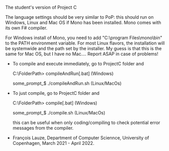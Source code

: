 The student's version of Project C

The language settings should be very similar to PoP: 
this should run on Windows, Linux and Mac OS if Mono has been installed.
Mono comes with its own F# compiler. 

For Windows install of Mono, you need to add "C:\program Files\mono\bin"
to the PATH environment variable. For most Linux flavors, the installation 
will be systemwide and the path set by the installer. My guess is that this is 
the same for Mac OS, but I have no Mac.... Report ASAP in case of problems!


* To compile and execute immediately, go to ProjectC folder and

  C:\FolderPath> compileAndRun[.bat] (Windows)
  
  some_prompt_$ ./compileAndRun.sh  (Linux/MacOs)

* To just compile, go to ProjectC folder and

  C:\FolderPath> compile[.bat] (Windows)
  
  some_prompt_$ ./compile.sh  (Linux/MacOs)

    this can be useful when only coding/compiling to check potential error messages from the compiler.
  
+ François Lauze, Department of Computer Sciennce, University of Copenhagen, March 2021 - April 2022.

